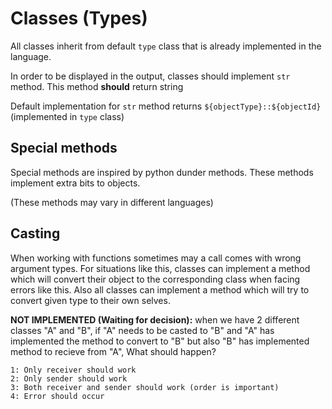 # Classes (Types)

All classes inherit from default `type` class that is already implemented in the language.





In order to be displayed in the output, classes should implement `str` method. This method **should** return string

Default implementation for `str` method returns `${objectType}::${objectId}`  (implemented in `type` class)


## Special methods

Special methods are inspired by python dunder methods.
These methods implement extra bits to objects.

(These methods may vary in different languages)



## Casting

When working with functions sometimes may a call comes with wrong argument types. For situations like this, classes can implement a method which will convert their object to the corresponding class when facing errors like this. Also all classes can implement a method which will try to convert given type to their own selves.

**NOT IMPLEMENTED (Waiting for decision):**
when we have 2 different classes "A" and "B", if "A" needs to be casted to "B" and "A" has implemented the method to convert to "B" but also "B" has implemented method to recieve from "A", What should happen?

    1: Only receiver should work
    2: Only sender should work
    3: Both receiver and sender should work (order is important)
    4: Error should occur
